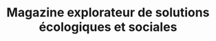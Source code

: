 ---
client: Kaizen
title: Magazine explorateur de solutions écologiques et sociales
description: Reportage
image: /img/projects/kaizen.jpg
---